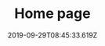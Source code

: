 ---
is_home: true
tags:
  - newzdzd zdzd zdzd
title: Home page
date: 2019-09-29T08:45:33.619Z
description: dzzdz
hero: le tourisme dont vous êtes le héros.
section_list:
  - layout: horizontal
    modules:
      - est un jeu de rôle touristique géolocalisé.
  - layout: horizontal
    modules:
      - M-Tourisme/E-tourisme
      - Jeu vidéo immersif
      - Storytelling / Brandmarketing
---